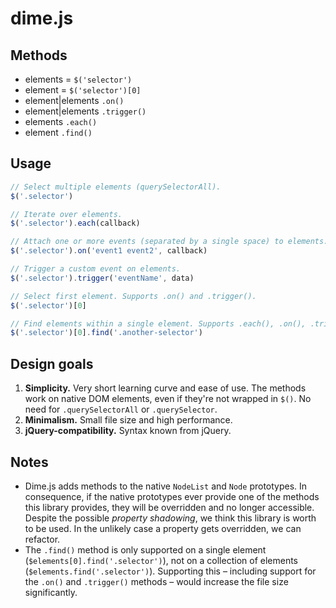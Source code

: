# dime.js

## Methods

- elements = `$('selector')`
- element = `$('selector')[0]`
- element|elements `.on()`
- element|elements `.trigger()`
- elements `.each()`
- element `.find()`

## Usage

```javascript
// Select multiple elements (querySelectorAll).
$('.selector')

// Iterate over elements.
$('.selector').each(callback)

// Attach one or more events (separated by a single space) to elements.
$('.selector').on('event1 event2', callback)

// Trigger a custom event on elements.
$('.selector').trigger('eventName', data)

// Select first element. Supports .on() and .trigger().
$('.selector')[0]

// Find elements within a single element. Supports .each(), .on(), .trigger().
$('.selector')[0].find('.another-selector')
```

## Design goals

1. **Simplicity.** Very short learning curve and ease of use. The methods work on native DOM elements, even if they're not wrapped in `$()`. No need for `.querySelectorAll` or `.querySelector`.
2. **Minimalism.** Small file size and high performance.
3. **jQuery-compatibility.** Syntax known from jQuery.

## Notes

- Dime.js adds methods to the native `NodeList` and `Node` prototypes. In consequence, if the native prototypes ever provide one of the methods this library provides, they will be overridden and no longer accessible. Despite the possible _property shadowing_, we think this library is worth to be used. In the unlikely case a property gets overridden, we can refactor.
- The `.find()` method is only supported on a single element (`$elements[0].find('.selector')`), not on a collection of elements (`$elements.find('.selector')`). Supporting this – including support for the `.on()` and `.trigger()` methods – would increase the file size significantly.
